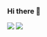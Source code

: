 ### Hi there 👋

<!--
**G6R1/G6R1** is a ✨ _special_ ✨ repository because its `README.md` (this file) appears on your GitHub profile.

Here are some ideas to get you started:

- 🔭 I’m currently working on ...
- 🌱 I’m currently learning ...
- 👯 I’m looking to collaborate on ...
- 🤔 I’m looking for help with ...
- 💬 Ask me about ...
- 📫 How to reach me: ...
- 😄 Pronouns: ...
- ⚡ Fun fact: ...
-->

![](https://github-profile-summary-cards.vercel.app/api/cards/stats?username=G6R1&theme=solarized_dark) ![](https://github-profile-summary-cards.vercel.app/api/cards/repos-per-language?username=G6R1&theme=solarized_dark)
